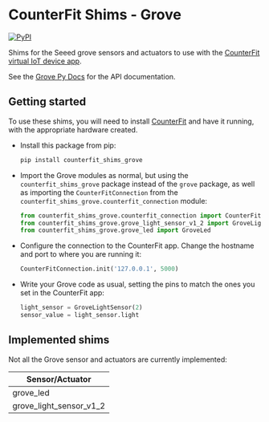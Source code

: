 # CounterFit Shims - Grove

[![PyPI](https://img.shields.io/pypi/v/counterfit-shims-grove)](https://pypi.org/project/counterfit-shims-grove)

Shims for the Seeed grove sensors and actuators to use with the [CounterFit virtual IoT device app](https://github.com/jimbobbennett/CounterFit).

See the [Grove Py Docs](https://github.com/Seeed-Studio/grove.py) for the API documentation.

## Getting started

To use these shims, you will need to install [CounterFit](https://github.com/jimbobbennett/CounterFit) and have it running, with the appropriate hardware created.

* Install this package from pip:

    ```sh
    pip install counterfit_shims_grove
    ```

* Import the Grove modules as normal, but using the `counterfit_shims_grove` package instead of the `grove` package, as well as importing the `CounterFitConnection` from the `counterfit_shims_grove.counterfit_connection` module:

    ```python
    from counterfit_shims_grove.counterfit_connection import CounterFitConnection
    from counterfit_shims_grove.grove_light_sensor_v1_2 import GroveLightSensor
    from counterfit_shims_grove.grove_led import GroveLed
    ```

* Configure the connection to the CounterFit app. Change the hostname and port to where you are running it:

    ```python
    CounterFitConnection.init('127.0.0.1', 5000)
    ```

* Write your Grove code as usual, setting the pins to match the ones you set in the CounterFit app:

    ```python
    light_sensor = GroveLightSensor(2)
    sensor_value = light_sensor.light
    ```

## Implemented shims

Not all the Grove sensor and actuators are currently implemented:

| Sensor/Actuator |
| ------ |
| grove_led |
| grove_light_sensor_v1_2 |
